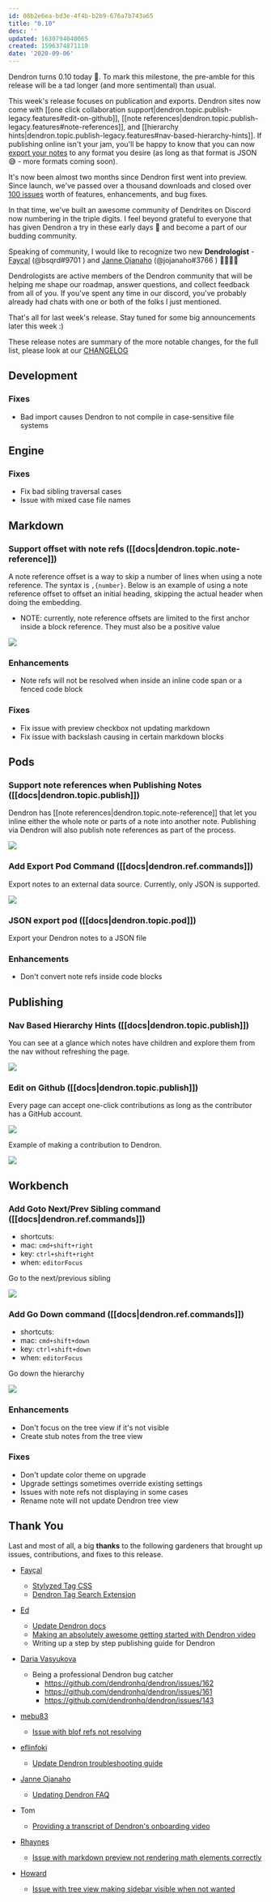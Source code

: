```yaml
---
id: 08b2e6ea-bd3e-4f4b-b2b9-676a7b743a65
title: "0.10"
desc: ''
updated: 1630794040065
created: 1596374871110
date: '2020-09-06'
---
```

Dendron turns 0.10 today 🌲. To mark this milestone, the pre-amble for this release will be a tad longer (and more sentimental) than usual. 

This week's release focuses on publication and exports. Dendron sites now come with [[one click collaboration support|dendron.topic.publish-legacy.features#edit-on-github]], [[note references|dendron.topic.publish-legacy.features#note-references]], and [[hierarchy hints|dendron.topic.publish-legacy.features#nav-based-hierarchy-hints]]. If publishing online isn't your jam, you'll be happy to know that you can now [export your notes](https://www.dendron.so/notes/66727a39-d0a7-449b-a10d-f6c438185d7f.html#json-pod) to any format you desire (as long as that format is JSON 😅 - more formats coming soon).

It's now been almost two months since Dendron first went into preview. Since launch, we've passed over a thousand downloads and closed over [100 issues](https://github.com/dendronhq/dendron/issues?q=is%3Aissue+is%3Aclosed) worth of features, enhancements, and bug fixes. 

In that time, we've built an awesome community of Dendrites on Discord now numbering in the triple digits. I feel beyond grateful to everyone that has given Dendron a try in these early days 🌱 and become a part of our budding community. 

Speaking of community, I would like to recognize two new **Dendrologist** - [Fayçal](https://github.com/d3vr) (@bsqrd#9701 ) and [Janne Ojanaho](https://github.com/jojanaho) (@jojanaho#3766 ) 👨‍🌾👩‍🌾

Dendrologists are active members of the Dendron community that will be helping me shape our roadmap, answer questions, and collect feedback from all of you. If you've spent any time in our discord, you've probably already had chats with one or both of the folks I just mentioned.

That's all for last week's release. Stay tuned for some big announcements later this week :) 

These release notes are summary of the more notable changes, for the full list, please look at our [CHANGELOG](https://github.com/dendronhq/dendron/blob/master/CHANGELOG.md)

## Development

### Fixes

- Bad import causes Dendron to not compile in case-sensitive file systems 

## Engine

### Fixes

- Fix bad sibling traversal cases 
- Issue with mixed case file names 

## Markdown

### Support offset with note refs ([[docs|dendron.topic.note-reference]])

A note reference offset is a way to skip a number of lines when using a note reference. The syntax is `,{number}`. Below is an example of using a note reference offset to offset an initial heading, skipping the actual header when doing the embedding.

- NOTE: currently, note reference offsets are limited to the first anchor inside a block reference. They must also be a positive value

<a href="https://www.loom.com/share/31cb62916586453f8475f94ba68b74a1">  <img style="" src="https://cdn.loom.com/sessions/thumbnails/31cb62916586453f8475f94ba68b74a1-with-play.gif"> </a>

### Enhancements

- Note refs will not be resolved when inside an inline code span or a fenced code block 

### Fixes

- Fix issue with preview checkbox not updating markdown 
- Fix issue with backslash causing in certain markdown blocks 

## Pods

### Support note references when Publishing Notes ([[docs|dendron.topic.publish]])

Dendron has [[note references|dendron.topic.note-reference]] that let you inline either the whole note or parts of a note into another note. Publishing via Dendron will also publish note references as part of the process.

<a href="https://www.loom.com/share/8eb01f6c3196415c8aadc4992805a176"> <img style="" src="https://cdn.loom.com/sessions/thumbnails/8eb01f6c3196415c8aadc4992805a176-with-play.gif"> </a>

### Add Export Pod Command ([[docs|dendron.ref.commands]])

Export notes to an external data source. Currently, only JSON is supported.

<a href="https://www.loom.com/share/d49e5f4155af485cadc9cd810b6cab28"> <img src="https://cdn.loom.com/sessions/thumbnails/d49e5f4155af485cadc9cd810b6cab28-with-play.gif"> </a>

### JSON export pod ([[docs|dendron.topic.pod]])

Export your Dendron notes to a JSON file 

### Enhancements

- Don't convert note refs inside code blocks 

## Publishing

### Nav Based Hierarchy Hints ([[docs|dendron.topic.publish]])

You can see at a glance which notes have children and explore them from the nav without refreshing the page.

![](https://foundation-prod-assetspublic53c57cce-8cpvgjldwysl.s3-us-west-2.amazonaws.com/assets/images/dendron.jekyll.gif)

### Edit on Github ([[docs|dendron.topic.publish]])

Every page can accept one-click contributions as long as the contributor has a GitHub account.

![](https://foundation-prod-assetspublic53c57cce-8cpvgjldwysl.s3-us-west-2.amazonaws.com/assets/images/jekyll.edit.jpg)

Example of making a contribution to Dendron.

<a href="https://www.loom.com/share/4a1b67f3fd1a40dab16949e9ea5e53dc"> <img style="" src="https://cdn.loom.com/sessions/thumbnails/4a1b67f3fd1a40dab16949e9ea5e53dc-with-play.gif"> </a>

## Workbench

### Add Goto Next/Prev Sibling command ([[docs|dendron.ref.commands]])

- shortcuts: 
- mac: `cmd+shift+right`
- key: `ctrl+shift+right`
- when: `editorFocus`

Go to the next/previous sibling

![](https://foundation-prod-assetspublic53c57cce-8cpvgjldwysl.s3-us-west-2.amazonaws.com/assets/images/hierarchy.go-sibling.gif)

### Add Go Down command ([[docs|dendron.ref.commands]])

- shortcuts: 
- mac: `cmd+shift+down`
- key: `ctrl+shift+down`
- when: `editorFocus`

Go down the hierarchy

![](https://foundation-prod-assetspublic53c57cce-8cpvgjldwysl.s3-us-west-2.amazonaws.com/assets/images/hierarchy.go-down.gif)

### Enhancements

- Don't focus on the tree view if it's not visible 
- Create stub notes from the tree view 

### Fixes

- Don't update color theme on upgrade 
- Upgrade settings sometimes override existing settings 
- Issues with note refs not displaying in some cases 
- Rename note will not update Dendron tree view 

## Thank You

Last and most of all, a big **thanks** to the following gardeners that brought up issues, contributions, and fixes to this release.

- [Fayçal](https://github.com/d3vr)
  - [Stylyzed Tag CSS](https://www.dendron.so/notes/692fa114-f798-467f-a0b9-3cccc327aa6f.html#stylized-tags-using-custom-css)
  - [Dendron Tag Search Extension](https://marketplace.visualstudio.com/items?itemName=d3vr.tag-search)

- [Ed](https://github.com/ens100)
  - [Update Dendron docs](https://github.com/dendronhq/dendron-template/commit/28c86d5afba0f7ca21e15e749e67464cce2397e2)
  - [Making an absolutely awesome getting started with Dendron video](https://www.youtube.com/watch?v=BRLLZ9IEh10)
  - Writing up a step by step publishing guide for Dendron

- [Daria Vasyukova](https://github.com/gereleth)
  - Being a professional Dendron bug catcher 
    - <https://github.com/dendronhq/dendron/issues/162>
    - <https://github.com/dendronhq/dendron/issues/161>
    - <https://github.com/dendronhq/dendron/issues/143>

- [mebu83](https://github.com/mebu83)
  - [Issue with blof refs not resolving](https://github.com/dendronhq/dendron/issues/146)

- [eflinfoki](https://github.com/eflinfoki)
  - [Update Dendron troubleshooting guide](https://github.com/dendronhq/dendron-template/pull/6)

- [Janne Ojanaho](https://github.com/jojanaho)
  - [Updating Dendron FAQ](https://github.com/dendronhq/dendron-template/commit/9252d12f21dc21fca0a2e2bf36da9edc84202227)

- Tom
  - [Providing a transcript of Dendron's onboarding video](https://www.dendron.so/#onboarding)

- [Rhaynes](https://github.com/rhaynes74)
  - [Issue with markdown preview not rendering math elements correctly](https://github.com/dendronhq/dendron/issues/156)

- [Howard](https://github.com/runlevelrobot)
  - [Issue with tree view making sidebar visible when not wanted](https://github.com/dendronhq/dendron/issues/150)

